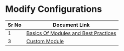 # Modify Configurations

| Sr No | Document Link |
| ------ | ------ |
| 1 | [Basics Of Modules and Best Practices ][PlDa] |
| 3 | [Custom Module ][PlDc] |

[PlDa]: <./BasicsOfModules.md>
[PlDc]: <./customModule>
